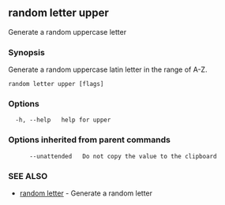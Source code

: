 ## random letter upper

Generate a random uppercase letter

### Synopsis

Generate a random uppercase latin letter in the range of A-Z.

```
random letter upper [flags]
```

### Options

```
  -h, --help   help for upper
```

### Options inherited from parent commands

```
      --unattended   Do not copy the value to the clipboard
```

### SEE ALSO

* [random letter](random_letter.md)	 - Generate a random letter

